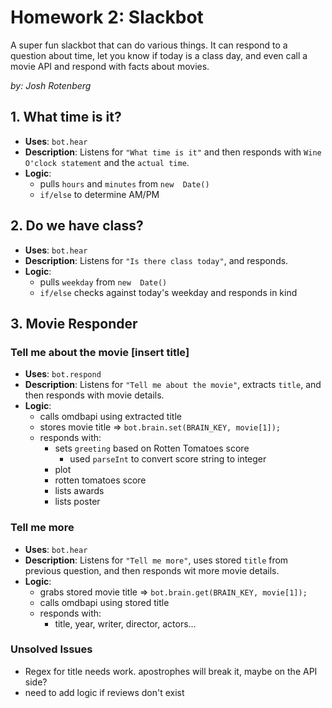 
# Homework 2: Slackbot
A super fun slackbot that can do various things. It can respond to a question about time,  let you know if today is a class day, and even call a movie API and respond with facts about movies.

*by: Josh Rotenberg*  

## 1. What time is it?

 - **Uses**: `bot.hear`
 - **Description**: Listens for `"What time is it"` and then responds with `Wine O'clock statement` and the `actual time`.
 - **Logic**: 
	 - pulls `hours` and `minutes` from `new  Date()`
	 - `if/else` to determine AM/PM

## 2. Do we have class?

 - **Uses**: `bot.hear`
 - **Description**: Listens for `"Is there class today"`, and responds.
 - **Logic**: 
	 - pulls `weekday` from `new  Date()`
	 - `if/else` checks against today's weekday and responds in kind
	 

## 3. Movie Responder

### Tell me about the movie [insert title]

 - **Uses**: `bot.respond`
 - **Description**: Listens for `"Tell me about the movie"`, extracts `title`,  and then responds with movie details.
 - **Logic**: 
	 - calls omdbapi using extracted title
	 - stores movie title => `bot.brain.set(BRAIN_KEY, movie[1]);`
	 - responds with: 
		 - sets `greeting` based on Rotten Tomatoes score
			 - used `parseInt` to convert score string to integer
		 - plot
		 - rotten tomatoes score
		 - lists awards 
		 - lists poster

### Tell me more

 - **Uses**: `bot.hear`
 - **Description**: Listens for `"Tell me more"`, uses stored `title` from previous question,  and then responds wit more movie details.
 - **Logic**: 
	 - grabs stored movie title => `bot.brain.get(BRAIN_KEY, movie[1]);`
	 - calls omdbapi using stored title
	 - responds with: 
		 - title, year, writer, director, actors...

### Unsolved Issues

- Regex for title needs work. apostrophes will break it, maybe on the API side?
- need to add logic if reviews don't exist